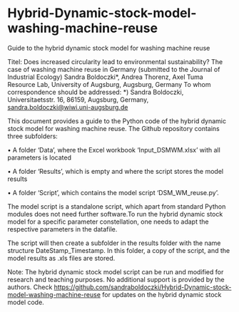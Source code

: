 # Hybrid-Dynamic-stock-model-washing-machine-reuse

Guide to the hybrid dynamic stock model for washing machine reuse

Titel: Does increased circularity lead to environmental sustainability? The case of washing machine reuse in Germany (submitted to the Journal of Industrial Ecology)
Sandra Boldoczki*, Andrea Thorenz, Axel Tuma
Resource Lab, University of Augsburg, Augsburg, Germany
To whom correspondence should be addressed: *) Sandra Boldoczki, Universitaetsstr. 16, 86159, Augsburg, Germany, sandra.boldoczki@wiwi.uni-augsburg.de


This document provides a guide to the Python code of the hybrid dynamic stock model for washing machine reuse.
The Github repository contains three subfolders:

• A folder ‘Data’, where the Excel workbook ‘Input_DSMWM.xlsx’ with all parameters is located

• A folder ‘Results’, which is empty and where the script stores the model results

• A folder ‘Script’, which contains the model script ‘DSM_WM_reuse.py’.

The model script is a standalone script, which apart from standard Python modules does not need further software.To run the hybrid dynamic stock model for a specific parameter constellation, one needs to adapt the respective parameters in the datafile.

The script will then create a subfolder in the results folder with the name structure DateStamp_Timestamp. In this folder, a copy of the script, and the model results as .xls files are stored.

Note: The hybrid dynamic stock model script can be run and modified for research and teaching purposes. No additional support is provided by the authors. Check https://github.com/sandraboldoczki/Hybrid-Dynamic-stock-model-washing-machine-reuse for updates on the hybrid dynamic stock model code.
